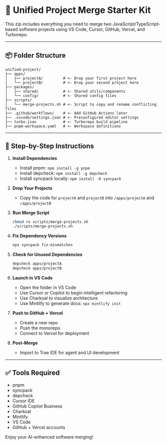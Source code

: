 # 🧩 Unified Project Merge Starter Kit

This zip includes everything you need to merge two JavaScript/TypeScript-based software projects using VS Code, Cursor, GitHub, Vercel, and Turborepo.

---

## 📦 Folder Structure

```
unified-project/
├── apps/
│   ├── projectA/         # <- Drop your first project here
│   └── projectB/         # <- Drop your second project here
├── packages/
│   ├── shared/           # <- Shared utils/components
│   └── config/           # <- Shared config files
├── scripts/
│   └── merge-projects.sh # <- Script to copy and rename conflicting files
├── .github/workflows/    # <- Add GitHub Actions later
├── .vscode/settings.json # <- Preconfigured editor settings
├── turbo.json            # <- Turborepo build pipeline
├── pnpm-workspace.yaml   # <- Workspace definitions
```

---

## 🚀 Step-by-Step Instructions

1. **Install Dependencies**
   - Install pnpm: `npm install -g pnpm`
   - Install depcheck: `npm install -g depcheck`
   - Install syncpack locally: `npm install -D syncpack`

2. **Drop Your Projects**
   - Copy the code for `projectA` and `projectB` into `/apps/projectA` and `/apps/projectB`

3. **Run Merge Script**
   ```bash
   chmod +x scripts/merge-projects.sh
   ./scripts/merge-projects.sh
   ```

4. **Fix Dependency Versions**
   ```bash
   npx syncpack fix-mismatches
   ```

5. **Check for Unused Dependencies**
   ```bash
   depcheck apps/projectA
   depcheck apps/projectB
   ```

6. **Launch in VS Code**
   - Open the folder in VS Code
   - Use Cursor or Copilot to begin intelligent refactoring
   - Use Charkoal to visualize architecture
   - Use Mintlify to generate docs: `npx mintlify init`

7. **Push to GitHub + Vercel**
   - Create a new repo
   - Push the monorepo
   - Connect to Vercel for deployment

8. **Post-Merge**
   - Import to Trae IDE for agent and UI development

---

## ✅ Tools Required
- pnpm
- syncpack
- depcheck
- Cursor IDE
- GitHub Copilot Business
- Charkoal
- Mintlify
- VS Code
- GitHub + Vercel accounts

Enjoy your AI-enhanced software merging!
